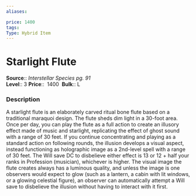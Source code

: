 ```yaml
---
aliases: 

price: 1400
tags: 
Type: Hybrid Item
---
```


# Starlight Flute

**Source**:: _Interstellar Species pg. 91_  
**Level**:: 3
**Price**::  1400 
**Bulk**:: L

### Description

A starlight flute is an elaborately carved ritual bone flute based on a traditional maraquoi design. The flute sheds dim light in a 30-foot area. Once per day, you can play the flute as a full action to create an illusory effect made of music and starlight, replicating the effect of ghost sound with a range of 30 feet. If you continue concentrating and playing as a standard action on following rounds, the illusion develops a visual aspect, instead functioning as holographic image as a 2nd-level spell with a range of 30 feet. The Will save DC to disbelieve either effect is 13 or 12 + half your ranks in Profession (musician), whichever is higher. The visual image the flute creates always has a luminous quality, and unless the image is one observers would expect to glow (such as a lantern, a cabin with lit windows, or a glowing celestial figure), an observer can automatically attempt a Will save to disbelieve the illusion without having to interact with it first.
